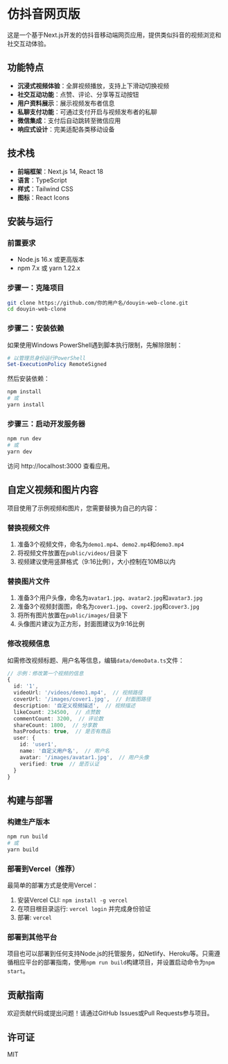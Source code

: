 # 仿抖音网页版

这是一个基于Next.js开发的仿抖音移动端网页应用，提供类似抖音的视频浏览和社交互动体验。

## 功能特点

- **沉浸式视频体验**：全屏视频播放，支持上下滑动切换视频
- **社交互动功能**：点赞、评论、分享等互动按钮
- **用户资料展示**：展示视频发布者信息
- **私聊支付功能**：可通过支付开启与视频发布者的私聊
- **微信集成**：支付后自动跳转至微信应用
- **响应式设计**：完美适配各类移动设备

## 技术栈

- **前端框架**：Next.js 14, React 18
- **语言**：TypeScript
- **样式**：Tailwind CSS
- **图标**：React Icons

## 安装与运行

### 前置要求

- Node.js 16.x 或更高版本
- npm 7.x 或 yarn 1.22.x

### 步骤一：克隆项目

```bash
git clone https://github.com/你的用户名/douyin-web-clone.git
cd douyin-web-clone
```

### 步骤二：安装依赖

如果使用Windows PowerShell遇到脚本执行限制，先解除限制：

```powershell
# 以管理员身份运行PowerShell
Set-ExecutionPolicy RemoteSigned
```

然后安装依赖：

```bash
npm install
# 或
yarn install
```

### 步骤三：启动开发服务器

```bash
npm run dev
# 或
yarn dev
```

访问 http://localhost:3000 查看应用。

## 自定义视频和图片内容

项目使用了示例视频和图片，您需要替换为自己的内容：

### 替换视频文件

1. 准备3个视频文件，命名为`demo1.mp4`、`demo2.mp4`和`demo3.mp4`
2. 将视频文件放置在`public/videos/`目录下
3. 视频建议使用竖屏格式（9:16比例），大小控制在10MB以内

### 替换图片文件

1. 准备3个用户头像，命名为`avatar1.jpg`、`avatar2.jpg`和`avatar3.jpg`
2. 准备3个视频封面图，命名为`cover1.jpg`、`cover2.jpg`和`cover3.jpg`
3. 将所有图片放置在`public/images/`目录下
4. 头像图片建议为正方形，封面图建议为9:16比例

### 修改视频信息

如需修改视频标题、用户名等信息，编辑`data/demoData.ts`文件：

```typescript
// 示例：修改第一个视频的信息
{
  id: '1',
  videoUrl: '/videos/demo1.mp4',  // 视频路径
  coverUrl: '/images/cover1.jpg',  // 封面图路径
  description: '自定义视频描述',  // 视频描述
  likeCount: 234500,  // 点赞数
  commentCount: 3200,  // 评论数
  shareCount: 1800,  // 分享数
  hasProducts: true,  // 是否有商品
  user: {
    id: 'user1',
    name: '自定义用户名',  // 用户名
    avatar: '/images/avatar1.jpg',  // 用户头像
    verified: true  // 是否认证
  }
}
```

## 构建与部署

### 构建生产版本

```bash
npm run build
# 或
yarn build
```

### 部署到Vercel（推荐）

最简单的部署方式是使用Vercel：

1. 安装Vercel CLI: `npm install -g vercel`
2. 在项目根目录运行: `vercel login` 并完成身份验证
3. 部署: `vercel`

### 部署到其他平台

项目也可以部署到任何支持Node.js的托管服务，如Netlify、Heroku等。只需遵循相应平台的部署指南，使用`npm run build`构建项目，并设置启动命令为`npm start`。

## 贡献指南

欢迎贡献代码或提出问题！请通过GitHub Issues或Pull Requests参与项目。

## 许可证

MIT 
